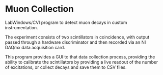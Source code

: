 # Muon Collection
LabWindows/CVI program to detect muon decays in custom instrumentation.

The experiment consists of two scintillators in coincidence, with output passed through a hardware discriminator and then recorded via an NI DAQmx data acquisition card.

This program provides a GUI to that data collection process, providing the ability to calibrate the scintillators by providing a live readout of the number of excitations, or collect decays and save them to CSV files.
